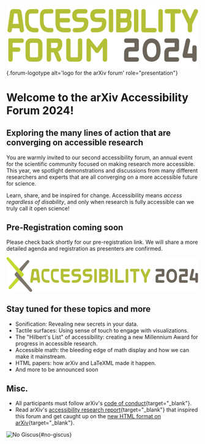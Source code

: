 ![Logo for the arXiv forum](../assets/forum-logotype-only.svg){.forum-logotype alt='logo for the arXiv forum' role="presentation"}

# Welcome to the arXiv Accessibility Forum 2024!
## Exploring the many lines of action that are converging on accessible research

You are warmly invited to our second accessibility forum, an annual event for the scientific community focused on making research more accessible. This year, we spotlight demonstrations and discussions from many different researchers and experts that are all converging on a more accessible future for science.

Learn, share, and be inspired for change. Accessibility means *access regardless of disability*, and only when research is fully accessible can we truly call it open science!
<div style="clear:both;"></div>

<div class="highlight">
  <h2>Pre-Registration coming soon</h2>
  <p>Please check back shortly for our pre-registration link. We will share a more detailed agenda and registration as presenters are confirmed.</p>

  <img src="../assets/forum-logotype-with-logo.svg" role="presentation" alt="arxiv forum logotype saying accessibility 2024" class="mkd-img-right mkd-img-50">

  <div style="clear:both;"></div>
</div>

## Stay tuned for these topics and more
- Sonification: Revealing new secrets in your data.
- Tactile surfaces: Using sense of touch to engage with visualizations.
- The "Hilbert's List" of accessibility: creating a new Millennium Award for progress in accessible research.
- Accessible math: the bleeding edge of math display and how we can make it mainstream.
- HTML papers: how arXiv and LaTeXML made it happen.
- And more to be announced soon

## Misc.
- All participants must follow arXiv's [code of conduct](https://info.arxiv.org/help/policies/code_of_conduct.html#inclusiveness-and-respect){target="_blank"}.
- Read arXiv's [accessibility research report](
https://info.arxiv.org/about/accessibility_research_report.html){target="_blank"} that inspired this forum and get caught up on the [new HTML format on arXiv](https://arxiv.org/html/2402.08954v1){target="_blank"}.

![No Giscus](){#no-giscus}
